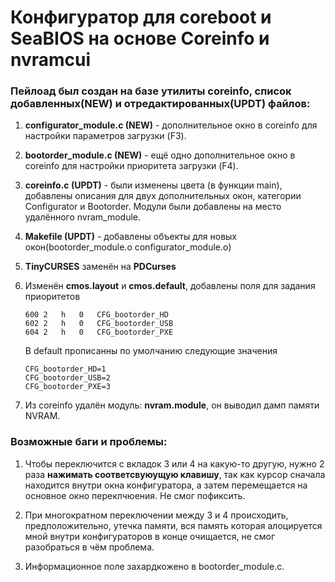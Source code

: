 # Конфигуратор для coreboot и SeaBIOS на основе Coreinfo и nvramcui

### Пейлоад был создан на базе утилиты coreinfo, список добавленных(NEW) и отредактированных(UPDT) файлов:

1. **configurator_module.c (NEW)** - дополнительное окно в coreinfo для настройки параметров загрузки (F3). 

2. **bootorder_module.c (NEW)** - ещё одно дополнительное окно в coreinfo для настройки приоритета загрузки (F4). 

3. **coreinfo.c (UPDT)** - были изменены цвета (в функции main), добавлены описания для двух 
дополнительных окон, категории Configurator и  Bootorder. Модули были добавлены на место удалённого nvram_module.

4. **Makefile (UPDT)** - добавлены объекты для новых окон(bootorder_module.o configurator_module.o)

5. **TinyCURSES** заменён на **PDCurses**

6. Изменён **cmos.layout** и **cmos.default**, добавлены поля для задания приоритетов
    ```
    600 2   h   0   CFG_bootorder_HD
    602 2   h   0   CFG_bootorder_USB
    604 2   h   0   CFG_bootorder_PXE
    ```
    В default прописанны по умолчанию следующие значения 
    ```
    CFG_bootorder_HD=1
    CFG_bootorder_USB=2
    CFG_bootorder_PXE=3
    ```
7. Из coreinfo удалён модуль: **nvram.module**, он выводил дамп памяти NVRAM.

### Возможные баги и проблемы:

1. Чтобы переключится с вкладок 3 или 4 на какую-то другую, нужно 2 раза **нажимать соответсвуюущую клавишу**, так как курсор сначала находится внутри окна конфигуратора, а затем перемещается на основное окно переклчюения. Не смог пофиксить.

2. При многократном переключении между 3 и 4 происходить, предположительно, утечка памяти, вся память которая алоцируется мной внутри конфигураторов в конце очищается, не смог разобраться в чём проблема.

3. Информационное поле захардкожено в bootorder_module.c. 